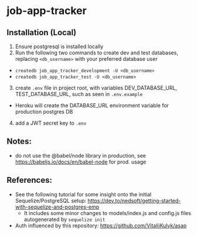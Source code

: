 # job-app-tracker

## Installation (Local)
1. Ensure postgresql is installed locally
2. Run the following two commands to create dev and test databases, replacing `<db_username>` with your preferred database user
  * `createdb job_app_tracker_development -U <db_username>`
  * `createdb job_app_tracker_test -U <db_username>`
3. create `.env` file in project root, with variables DEV_DATABASE_URL, TEST_DATABASE_URL, such as seen in `.env.example`
  * Heroku will create the DATABASE_URL environment variable for production postgres DB
4. add a JWT secret key to `.env`

## Notes:
* do not use the @babel/node library in production, see https://babeljs.io/docs/en/babel-node for prod. usage

## References:
* See the following tutorial for some insight onto the initial Sequelize/PostgreSQL setup: https://dev.to/nedsoft/getting-started-with-sequelize-and-postgres-emp
  * It includes some minor changes to models/index.js and config.js files autogenerated by `sequelize init`
* Auth influenced by this repository: https://github.com/VitaliiKulyk/asap
